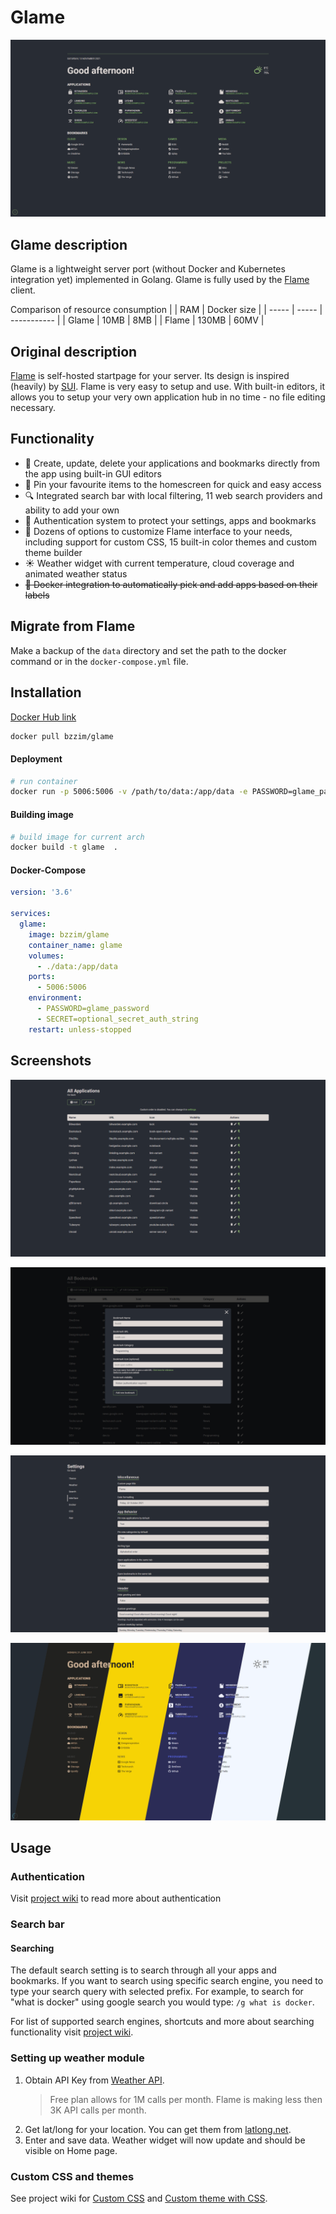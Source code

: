 # Glame

![Homescreen screenshot](.github/home.png)

## Glame description

Glame is a lightweight server port (without Docker and Kubernetes integration yet) implemented in Golang. Glame is fully used by the [Flame](https://github.com/pawelmalak/flame) client.

Comparison of resource consumption
| | RAM | Docker size |
| ----- | ----- | ----------- |
| Glame | 10MB | 8MB |
| Flame | 130MB | 60MV |

## Original description

[Flame](https://github.com/pawelmalak/flame) is self-hosted startpage for your server. Its design is inspired (heavily) by [SUI](https://github.com/jeroenpardon/sui). Flame is very easy to setup and use. With built-in editors, it allows you to setup your very own application hub in no time - no file editing necessary.

## Functionality

- 📝 Create, update, delete your applications and bookmarks directly from the app using built-in GUI editors
- 📌 Pin your favourite items to the homescreen for quick and easy access
- 🔍 Integrated search bar with local filtering, 11 web search providers and ability to add your own
- 🔑 Authentication system to protect your settings, apps and bookmarks
- 🔨 Dozens of options to customize Flame interface to your needs, including support for custom CSS, 15 built-in color themes and custom theme builder
- ☀️ Weather widget with current temperature, cloud coverage and animated weather status
- ~~🐳 Docker integration to automatically pick and add apps based on their labels~~

## Migrate from Flame

Make a backup of the `data` directory and set the path to the docker command or in the `docker-compose.yml` file.

## Installation

[Docker Hub link](https://hub.docker.com/r/bzzim/glame)

```sh
docker pull bzzim/glame
```

#### Deployment

```sh
# run container
docker run -p 5006:5006 -v /path/to/data:/app/data -e PASSWORD=glame_password --name glame bzzim/glame
```

#### Building image

```sh
# build image for current arch
docker build -t glame  .
```

#### Docker-Compose

```yaml
version: '3.6'

services:
  glame:
    image: bzzim/glame
    container_name: glame
    volumes:
      - ./data:/app/data
    ports:
      - 5006:5006
    environment:
      - PASSWORD=glame_password
      - SECRET=optional_secret_auth_string
    restart: unless-stopped
```

## Screenshots

![Apps screenshot](.github/apps.png)

![Bookmarks screenshot](.github/bookmarks.png)

![Settings screenshot](.github/settings.png)

![Themes screenshot](.github/themes.png)

## Usage

### Authentication

Visit [project wiki](https://github.com/pawelmalak/flame/wiki/Authentication) to read more about authentication

### Search bar

#### Searching

The default search setting is to search through all your apps and bookmarks. If you want to search using specific search engine, you need to type your search query with selected prefix. For example, to search for "what is docker" using google search you would type: `/g what is docker`.

For list of supported search engines, shortcuts and more about searching functionality visit [project wiki](https://github.com/pawelmalak/flame/wiki/Search-bar).

### Setting up weather module

1. Obtain API Key from [Weather API](https://www.weatherapi.com/pricing.aspx).
   > Free plan allows for 1M calls per month. Flame is making less then 3K API calls per month.
2. Get lat/long for your location. You can get them from [latlong.net](https://www.latlong.net/convert-address-to-lat-long.html).
3. Enter and save data. Weather widget will now update and should be visible on Home page.

### Custom CSS and themes

See project wiki for [Custom CSS](https://github.com/pawelmalak/flame/wiki/Custom-CSS) and [Custom theme with CSS](https://github.com/pawelmalak/flame/wiki/Custom-theme-with-CSS).
